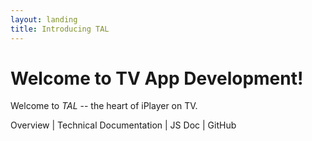 ```yaml
---
layout: landing
title: Introducing TAL
---
```


# Welcome to TV App Development!

Welcome to *TAL* -- the heart of iPlayer on TV.

Overview | Technical Documentation | JS Doc | GitHub
